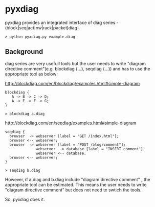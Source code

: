 # pyxdiag

pyxdiag provides an integrated interface of diag series -(block|seq|act|nw|rack|packet)diag-.

```
> python pyxdiag.py example.diag
```

## Background

diag series are very usefull tools but the user needs to write "diagram directive comment"(e.g. blockdiag {...}, seqdiag {...}) and has to use the appropriate tool as below:


http://blockdiag.com/en/blockdiag/examples.html#simple-diagram

```a.diag
blockdiag {
   A -> B -> C -> D;
   A -> E -> F -> G;
}
```

```generation_command
> blockdiag a.diag
```


http://blockdiag.com/en/seqdiag/examples.html#simple-diagram

```b.diag
seqdiag {
  browser  -> webserver [label = "GET /index.html"];
  browser <-- webserver;
  browser  -> webserver [label = "POST /blog/comment"];
              webserver  -> database [label = "INSERT comment"];
              webserver <-- database;
  browser <-- webserver;
}
```

```generation_command
> seqdiag b.diag
```

However, if a.diag and b.diag include "diagram directive comment" , the appropriate tool can be estimated. This means the user needs to write "diagram directive comment" but does not need to swtich the tools.

So, pyxdiag does it. 